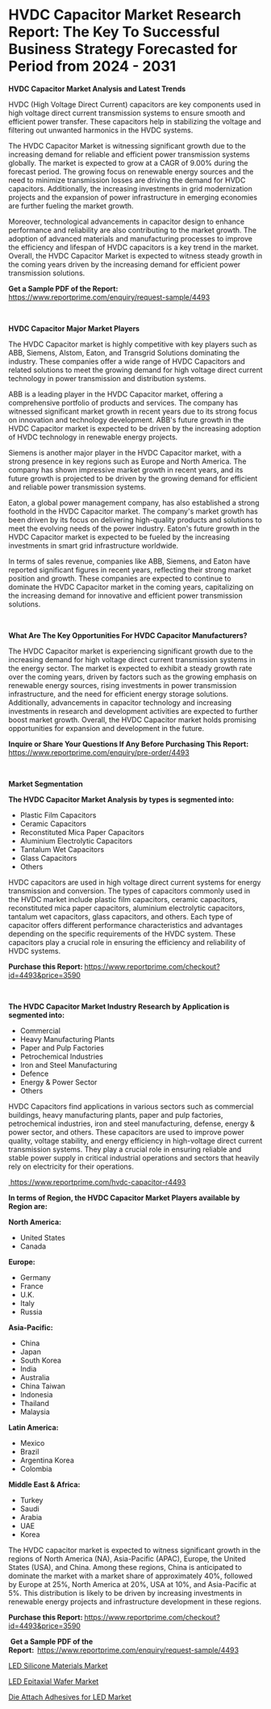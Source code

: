 <p><h1>HVDC Capacitor Market Research Report: The Key To Successful Business Strategy Forecasted for Period from 2024 - 2031</h1></p><p><strong>HVDC Capacitor Market Analysis and Latest Trends</strong></p>
<p><p>HVDC (High Voltage Direct Current) capacitors are key components used in high voltage direct current transmission systems to ensure smooth and efficient power transfer. These capacitors help in stabilizing the voltage and filtering out unwanted harmonics in the HVDC systems.</p><p>The HVDC Capacitor Market is witnessing significant growth due to the increasing demand for reliable and efficient power transmission systems globally. The market is expected to grow at a CAGR of 9.00% during the forecast period. The growing focus on renewable energy sources and the need to minimize transmission losses are driving the demand for HVDC capacitors. Additionally, the increasing investments in grid modernization projects and the expansion of power infrastructure in emerging economies are further fueling the market growth.</p><p>Moreover, technological advancements in capacitor design to enhance performance and reliability are also contributing to the market growth. The adoption of advanced materials and manufacturing processes to improve the efficiency and lifespan of HVDC capacitors is a key trend in the market. Overall, the HVDC Capacitor Market is expected to witness steady growth in the coming years driven by the increasing demand for efficient power transmission solutions.</p></p>
<p><strong>Get a Sample PDF of the Report:&nbsp;</strong> <a href="https://www.reportprime.com/enquiry/request-sample/4493">https://www.reportprime.com/enquiry/request-sample/4493</a></p>
<p>&nbsp;</p>
<p><strong>HVDC Capacitor Major Market Players</strong></p>
<p><p>The HVDC Capacitor market is highly competitive with key players such as ABB, Siemens, Alstom, Eaton, and Transgrid Solutions dominating the industry. These companies offer a wide range of HVDC Capacitors and related solutions to meet the growing demand for high voltage direct current technology in power transmission and distribution systems.</p><p>ABB is a leading player in the HVDC Capacitor market, offering a comprehensive portfolio of products and services. The company has witnessed significant market growth in recent years due to its strong focus on innovation and technology development. ABB's future growth in the HVDC Capacitor market is expected to be driven by the increasing adoption of HVDC technology in renewable energy projects.</p><p>Siemens is another major player in the HVDC Capacitor market, with a strong presence in key regions such as Europe and North America. The company has shown impressive market growth in recent years, and its future growth is projected to be driven by the growing demand for efficient and reliable power transmission systems.</p><p>Eaton, a global power management company, has also established a strong foothold in the HVDC Capacitor market. The company's market growth has been driven by its focus on delivering high-quality products and solutions to meet the evolving needs of the power industry. Eaton's future growth in the HVDC Capacitor market is expected to be fueled by the increasing investments in smart grid infrastructure worldwide.</p><p>In terms of sales revenue, companies like ABB, Siemens, and Eaton have reported significant figures in recent years, reflecting their strong market position and growth. These companies are expected to continue to dominate the HVDC Capacitor market in the coming years, capitalizing on the increasing demand for innovative and efficient power transmission solutions.</p></p>
<p>&nbsp;</p>
<p><strong>What Are The Key Opportunities For HVDC Capacitor Manufacturers?</strong></p>
<p><p>The HVDC Capacitor market is experiencing significant growth due to the increasing demand for high voltage direct current transmission systems in the energy sector. The market is expected to exhibit a steady growth rate over the coming years, driven by factors such as the growing emphasis on renewable energy sources, rising investments in power transmission infrastructure, and the need for efficient energy storage solutions. Additionally, advancements in capacitor technology and increasing investments in research and development activities are expected to further boost market growth. Overall, the HVDC Capacitor market holds promising opportunities for expansion and development in the future.</p></p>
<p><strong>Inquire or Share Your Questions If Any Before Purchasing This Report:</strong> <a href="https://www.reportprime.com/enquiry/pre-order/4493">https://www.reportprime.com/enquiry/pre-order/4493</a></p>
<p>&nbsp;</p>
<p><strong>Market Segmentation</strong></p>
<p><strong>The HVDC Capacitor Market Analysis by types is segmented into:</strong></p>
<p><ul><li>Plastic Film Capacitors</li><li>Ceramic Capacitors</li><li>Reconstituted Mica Paper Capacitors</li><li>Aluminium Electrolytic Capacitors</li><li>Tantalum Wet Capacitors</li><li>Glass Capacitors</li><li>Others</li></ul></p>
<p><p>HVDC capacitors are used in high voltage direct current systems for energy transmission and conversion. The types of capacitors commonly used in the HVDC market include plastic film capacitors, ceramic capacitors, reconstituted mica paper capacitors, aluminium electrolytic capacitors, tantalum wet capacitors, glass capacitors, and others. Each type of capacitor offers different performance characteristics and advantages depending on the specific requirements of the HVDC system. These capacitors play a crucial role in ensuring the efficiency and reliability of HVDC systems.</p></p>
<p><strong>Purchase this Report:&nbsp;</strong><a href="https://www.reportprime.com/checkout?id=4493&price=3590">https://www.reportprime.com/checkout?id=4493&price=3590</a></p>
<p>&nbsp;</p>
<p><strong>The HVDC Capacitor Market Industry Research by Application is segmented into:</strong></p>
<p><ul><li>Commercial</li><li>Heavy Manufacturing Plants</li><li>Paper and Pulp Factories</li><li>Petrochemical Industries</li><li>Iron and Steel Manufacturing</li><li>Defence</li><li>Energy & Power Sector</li><li>Others</li></ul></p>
<p><p>HVDC Capacitors find applications in various sectors such as commercial buildings, heavy manufacturing plants, paper and pulp factories, petrochemical industries, iron and steel manufacturing, defense, energy & power sector, and others. These capacitors are used to improve power quality, voltage stability, and energy efficiency in high-voltage direct current transmission systems. They play a crucial role in ensuring reliable and stable power supply in critical industrial operations and sectors that heavily rely on electricity for their operations.</p></p>
<p><a href="https://www.reportprime.com/hvdc-capacitor-r4493">&nbsp;https://www.reportprime.com/hvdc-capacitor-r4493</a></p>
<p><strong>In terms of Region, the HVDC Capacitor Market Players available by Region are:</strong></p>
<p>
    <p> <strong> North America: </strong>
        <ul>
            <li>United States</li>
            <li>Canada</li>
        </ul>
        </p> 
    <p> <strong> Europe: </strong>
        <ul>
            <li>Germany</li>
            <li>France</li>
            <li>U.K.</li>
            <li>Italy</li>
            <li>Russia</li>
        </ul>
        </p> 
    <p> <strong> Asia-Pacific: </strong>
        <ul>
            <li>China</li>
            <li>Japan</li>
            <li>South Korea</li>
            <li>India</li>
            <li>Australia</li>
            <li>China Taiwan</li>
            <li>Indonesia</li>
            <li>Thailand</li>
            <li>Malaysia</li>
        </ul>
        </p> 
    <p> <strong> Latin America: </strong>
        <ul>
            <li>Mexico</li>
            <li>Brazil</li>
            <li>Argentina Korea</li>
            <li>Colombia</li>
        </ul>
        </p> 
    <p> <strong> Middle East & Africa: </strong>
        <ul>
            <li>Turkey</li>
            <li>Saudi</li>
            <li>Arabia</li>
            <li>UAE</li>
            <li>Korea</li>
        </ul>
    </p>
    </p>
<p><p>The HVDC capacitor market is expected to witness significant growth in the regions of North America (NA), Asia-Pacific (APAC), Europe, the United States (USA), and China. Among these regions, China is anticipated to dominate the market with a market share of approximately 40%, followed by Europe at 25%, North America at 20%, USA at 10%, and Asia-Pacific at 5%. This distribution is likely to be driven by increasing investments in renewable energy projects and infrastructure development in these regions.</p></p>
<p><strong>Purchase this Report: </strong><a href="https://www.reportprime.com/checkout?id=4493&price=3590">https://www.reportprime.com/checkout?id=4493&price=3590</a></p>
<p>&nbsp;<strong>Get a Sample PDF of the Report:&nbsp;&nbsp;</strong><a href="https://www.reportprime.com/enquiry/request-sample/4493">https://www.reportprime.com/enquiry/request-sample/4493</a></p>
<p><strong></strong></p>
<p><p><a href="https://github.com/biheemgalvinlouises6hokrh3h/Market-Research-Report-List-3/blob/main/led-silicone-materials-market.md">LED Silicone Materials Market</a></p><p><a href="https://github.com/guneycigdem35/Market-Research-Report-List-4/blob/main/led-epitaxial-wafer-market.md">LED Epitaxial Wafer Market</a></p><p><a href="https://github.com/IzaiahBartell/Market-Research-Report-List-2/blob/main/die-attach-adhesives-for-led-market.md">Die Attach Adhesives for LED Market</a></p></p>